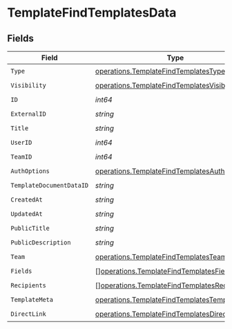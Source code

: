 # TemplateFindTemplatesData


## Fields

| Field                                                                                                        | Type                                                                                                         | Required                                                                                                     | Description                                                                                                  |
| ------------------------------------------------------------------------------------------------------------ | ------------------------------------------------------------------------------------------------------------ | ------------------------------------------------------------------------------------------------------------ | ------------------------------------------------------------------------------------------------------------ |
| `Type`                                                                                                       | [operations.TemplateFindTemplatesType](../../models/operations/templatefindtemplatestype.md)                 | :heavy_check_mark:                                                                                           | N/A                                                                                                          |
| `Visibility`                                                                                                 | [operations.TemplateFindTemplatesVisibility](../../models/operations/templatefindtemplatesvisibility.md)     | :heavy_check_mark:                                                                                           | N/A                                                                                                          |
| `ID`                                                                                                         | *int64*                                                                                                      | :heavy_check_mark:                                                                                           | N/A                                                                                                          |
| `ExternalID`                                                                                                 | *string*                                                                                                     | :heavy_check_mark:                                                                                           | N/A                                                                                                          |
| `Title`                                                                                                      | *string*                                                                                                     | :heavy_check_mark:                                                                                           | N/A                                                                                                          |
| `UserID`                                                                                                     | *int64*                                                                                                      | :heavy_check_mark:                                                                                           | N/A                                                                                                          |
| `TeamID`                                                                                                     | *int64*                                                                                                      | :heavy_check_mark:                                                                                           | N/A                                                                                                          |
| `AuthOptions`                                                                                                | [operations.TemplateFindTemplatesAuthOptions](../../models/operations/templatefindtemplatesauthoptions.md)   | :heavy_check_mark:                                                                                           | N/A                                                                                                          |
| `TemplateDocumentDataID`                                                                                     | *string*                                                                                                     | :heavy_check_mark:                                                                                           | N/A                                                                                                          |
| `CreatedAt`                                                                                                  | *string*                                                                                                     | :heavy_check_mark:                                                                                           | N/A                                                                                                          |
| `UpdatedAt`                                                                                                  | *string*                                                                                                     | :heavy_check_mark:                                                                                           | N/A                                                                                                          |
| `PublicTitle`                                                                                                | *string*                                                                                                     | :heavy_check_mark:                                                                                           | N/A                                                                                                          |
| `PublicDescription`                                                                                          | *string*                                                                                                     | :heavy_check_mark:                                                                                           | N/A                                                                                                          |
| `Team`                                                                                                       | [operations.TemplateFindTemplatesTeam](../../models/operations/templatefindtemplatesteam.md)                 | :heavy_check_mark:                                                                                           | N/A                                                                                                          |
| `Fields`                                                                                                     | [][operations.TemplateFindTemplatesFields](../../models/operations/templatefindtemplatesfields.md)           | :heavy_check_mark:                                                                                           | N/A                                                                                                          |
| `Recipients`                                                                                                 | [][operations.TemplateFindTemplatesRecipients](../../models/operations/templatefindtemplatesrecipients.md)   | :heavy_check_mark:                                                                                           | N/A                                                                                                          |
| `TemplateMeta`                                                                                               | [operations.TemplateFindTemplatesTemplateMeta](../../models/operations/templatefindtemplatestemplatemeta.md) | :heavy_check_mark:                                                                                           | N/A                                                                                                          |
| `DirectLink`                                                                                                 | [operations.TemplateFindTemplatesDirectLink](../../models/operations/templatefindtemplatesdirectlink.md)     | :heavy_check_mark:                                                                                           | N/A                                                                                                          |
